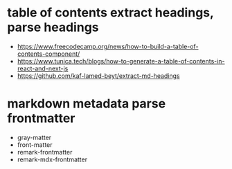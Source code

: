# table of contents extract headings, parse headings

- https://www.freecodecamp.org/news/how-to-build-a-table-of-contents-component/
- https://www.tunica.tech/blogs/how-to-generate-a-table-of-contents-in-react-and-next-js
- https://github.com/kaf-lamed-beyt/extract-md-headings

# markdown metadata parse frontmatter

- gray-matter
- front-matter
- remark-frontmatter
- remark-mdx-frontmatter
